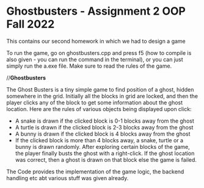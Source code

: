 # Ghostbusters - Assignment 2 OOP Fall 2022
This contains our second homework in which we had to design a game

To run the game, go on ghostbusters.cpp and press f5 (how to compile is also given - you can run the command in the terminal), or you can just simply run the a.exe file.
Make sure to read the rules of the game.

//**Ghostbusters**

The Ghost Busters is a tiny simple game to find position of a ghost, hidden
somewhere in the grid. Initially all the blocks in grid are locked, and then
the player clicks any of the block to get some information about the ghost
location. Here are the rules of various objects being displayed upon click:
- A snake is drawn if the clicked block is 0-1 blocks away from the ghost
- A turtle is drawn if the clicked block is 2-3 blocks away from the ghost
- A bunny is drawn if the clicked block is 4 blocks away from the ghost
- If the clicked block is more than 4 blocks away, a snake, turtle or a
bunny is drawn randomly.
After exploring certain blocks of the game, the player finally busts the
ghost with a right-click. If the ghost location was correct, then a ghost is
drawn on that block else the game is failed.

The Code provides the implementation of the game logic, the backend handling etc abt various stuff was given already.
